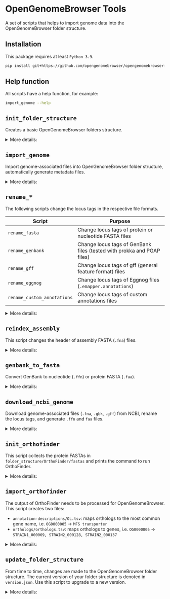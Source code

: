 # OpenGenomeBrowser Tools

A set of scripts that helps to import genome data into the OpenGenomeBrowser folder structure.

## Installation

This package requires at least `Python 3.9`.

```bash
pip install git+https://github.com/opengenomebrowser/opengenomebrowser-tools.git
```

## Help function

All scripts have a help function, for example:

```bash
import_genome --help
```

## `init_folder_structure`

Creates a basic OpenGenomeBrowser folders structure.

<details>
  <summary>More details:</summary>

Once the folder structure has been initiated...

- use [`import_genome`](#import_genome) to add genomes to the folder structure
- use [`download_ncbi_genome`](#download_ncbi_genome) and [`import_genome`](#import_genome) to download and add genomes from NCBI
- when all genomes have been added, use [`init_orthofinder`](#init_orthofinder) and [`import_orthofinder`](#import_orthofinder) to calculate
  orthologs (optional)

Usage:

```shell
export FOLDER_STRUCTURE=/path/to/folder_structure
init_folder_structure  # or --folder_structure_dir=/path/to/folder_structure
```

<details>
  <summary>Result:</summary>

```
  folder_structure
  ├── organisms
  ├── annotations.json
  ├── annotation-descriptions
  │   ├── SL.tsv
  │   ├── KO.tsv
  │   ├── KR.tsv
  │   ├── EC.tsv
  │   └── GO.tsv
  ├── orthologs
  └── pathway-maps
      ├── type_dictionary.json
      └── svg
```

</details>

</details>

## `import_genome`

Import genome-associated files into OpenGenomeBrowser folder structure, automatically generate metadata files.

<details>
  <summary>More details:</summary>

If the annotation was performed using the proper organism name, genome identifier and taxonomic information (recommended), the import is
straightforward because no files need to be renamed.

```shell
export FOLDER_STRUCTURE=/path/to/folder_structure   # this directory contains the 'organisms' folder
import_genome --import_dir=/prokka/out/dir  # optional: add "--organism STRAIN --genome STRAIN.1" as sanity check
```

<details>
  <summary>How to run prokka to get correct locus tags</summary>

Suppose the desired organism name is `STRAIN`, the genome identifier is `STRAIN.1`, this is how to run prokka:

```shell
prokka \
  --strain STRAIN \ 
  --locustag STRAIN.1 \
  --prefix STRAIN.1 \
  --genus Mycoplasma --species genitalium \  # Optional. If set, this script can automatically detect the taxid.
  --out /prokka/out/dir \
  assembly.fasta
```

</details>

<details>
  <summary>How to run PGAP to get correct locus tags</summary>

Suppose the desired organism name is `STRAIN`, the genome identifier is `STRAIN.1`, these are the lines in PGAPs `submol.yaml` that are relevant to
this script:

```yaml
organism:
  genus_species: 'Mycoplasma genitalium'  # Optional. If set, this script can automatically detect the taxid.
  strain: 'STRAIN'
locus_tag_prefix: 'STRAIN.1'
bioproject: 'PRJNA9999999'  # Optional. If set, this script can automatically add it to bioproject_accession in genome.json.
biosample: 'SAMN99999999'  # Optional. If set, this script can automatically add it to biosample_accession in genome.json.
publications: # Optional. If set, this script can automatically add it to the literature_references in genome.json.
  - publication:
      pmid: 16397293
```

</details>

### Rename files during import

Should the locus tags not start with the genome identifier, the files need to be renamed accordingly. The `import_genome` command can do this
automatically sung the `--rename` flag.

```shell
export FOLDER_STRUCTURE=/path/to/folder_structure   # this directory contains the 'organisms' folder
import_genome --import_dir=/prokka/out/dir --organism STRAIN --genome STRAIN.1 --rename
```

The renaming is provided as-is, and was only tested on files produced by certain versions of prokka and PGAP. If there is an error, you must rename
the files manually (with or without the help of my [renaming scripts](#rename_-rename-locus-tags-in-genome-associated-files)) and then import them as
described in the previous section.

### Required files

These files need to be in `import_dir`:

- `.fna`: assembly (FASTA)
- `.gbk`: GenBank file
- `.gff`: General feature format file

Optional files:

- `.faa`: protein sequences (FASTA). If non-existent, it will automatically be generated from the `.gbk` file
- `.ffn`: nucleotides file (FASTA). If non-existent, it will automatically be generated from the `.gbk` file
- `.sqn`: required for submission to GenBank, not really used by OpenGenomeBrowser
- `.emapper.annotations`: Eggnog annotation file
- `.XX`: custom annotation file (e.g. `EC`, `.GO`, etc.; any files with a suffix of two upper case letters are detected as custom annotations)
- `_busco.txt`: BUSCO output file, content will be added to `genome.json`
- `genome.json`: content will be added to final `genome.json`, may be as simple as `{"restricted": true}`
- `organism.json`: content will be added to final `organism.json`, may be as simple as `{"assembly_tool": "PGAP"}`

<details>
  <summary>Example result:</summary>

```text
#### folder structure ####
folder_structure
└── organisms
    └── STRAIN
        ├── organism.json
        └── genomes
             └── STRAIN.1
         	     ├── genome.json
         	     ├── STRAIN.1.faa
         	     ├── STRAIN.1.ffn
         	     ├── STRAIN.1.fna
         	     ├── STRAIN.1.gbk
         	     ├── STRAIN.1.gff
         	     ├── STRAIN.1.sqn
         	     └── rest
         	      	 ├── PROKKA_08112021.err
         	      	 ├── PROKKA_08112021.fsa
        	      	 ├── PROKKA_08112021.log
         	      	 ├── PROKKA_08112021.tbl
         	      	 ├── PROKKA_08112021.tsv
         	      	 ├── PROKKA_08112021.txt
         	      	 └── short_summary.specific.lactobacillales_odb10.FAM3228-i1-1_busco.txt
```

</details>

### Modify where files are moved to

It is possible to change where files end up in the folder structure. The behaviour is determined by a config file in json format that can be specified
with the --import_settings parameter or the `OGB_IMPORT_SETTINGS` environment variable.

```shell
export OGB_IMPORT_SETTINGS=/path/to/import_config.json
```

<details>
  <summary>These are the default settings:</summary>

```text
{
    "organism_template": {},                           # use this to add metadata to all imported organism.json files, e.g. {"restricted": true}
    "genome_template": {},                             # use this to add metadata to all imported genome.json files, e.g. {"assembly_tool": "PGAP"}
    "path_transformer": {
        ".*\\.fna": "{genome}.{suffix}",               # all files that match the regex will end up in organisms/STRAIN/genomes/STRAIN.1/STRAIN.1.fna
        ".*\\.faa": "{genome}.{suffix}",
        ".*\\.gbk": "{genome}.{suffix}",
        ".*\\.gff": "{genome}.{suffix}",
        ".*\\.sqn": "{genome}.{suffix}",
        ".*\\.ffn": "{genome}.{suffix}",
        ".*\\.emapper.annotations": "{genome}.eggnog",
        ".*\\.[A-Z]{2}": "{genome}.{suffix}",
        "genome.md": "genome.md", 
        "organism.md": "../../organism.md",            # this file will end up in /organisms/STRAIN/organism.md
        "genome.json": null,                           # this file will not be copied
        "organism.json": null,                         # this file will not be copied
        ".*": "rest/{original_path}"                   # this regex matches all files, thus all files that did not match any previous regex will
                                                       #   will end up in .../STRAIN.1/rest/
    }
}
```

</details>

<details>
  <summary>This is an example of an alternative configuration:</summary>

```text
{
    "organism_template": {},
    "genome_template": {},
    "path_transformer": {
        
        # raw reads
        ".*fastqc?\\..*": "0_raw_reads/{original_path}",
        
        # assembly
        ".*\\.fna": "1_assembly/{genome}.{suffix}",
        
        # coding sequence (CDS) calling
        ".*\\.faa": "2_cds/{genome}.{suffix}",
        ".*\\.gbk": "2_cds/{genome}.{suffix}",
        ".*\\.gff": "2_cds/{genome}.{suffix}",
        ".*\\.ffn": "2_cds/{genome}.{suffix}",
        ".*\\.sqn": "2_cds/{genome}.{suffix}",
        "PROKKA_.*": "2_cds/{original_path}",
        
        # functional annotations
        ".*\\.emapper.annotations": "3_annotation/{genome}.eggnog",
        ".*\\.[A-Z]{2}": "3_annotation/{genome}.{suffix}",
        ".*_busco\\.txt": "3_annotation/{original_path}",
        
        # special files
        "genome.md": "genome.md",
        "organism.md": "../../organism.md",
        "genome.json": null,
        "organism.json": null,
        
        # rest
        ".*": "rest/{original_path}"
    }
}
```

Result:

```text
#### folder structure ####
folder_structure
└── organisms
    └── STRAIN
       ├── organism.json
       └── genomes
             └── STRAIN.1
                 ├── genome.json
                 ├── 1_assembly
                 │     └── STRAIN.1.fna
                 ├── 2_cds
                 │     ├── PROKKA_08112021.err
                 │     ├── PROKKA_08112021.fsa
                 │     ├── PROKKA_08112021.log
                 │     ├── PROKKA_08112021.tbl
                 │     ├── PROKKA_08112021.tsv
                 │     ├── PROKKA_08112021.txt
                 │     ├── STRAIN.1.faa
                 │     ├── STRAIN.1.ffn
                 │     ├── STRAIN.1.gbk
                 │     ├── STRAIN.1.gff
                 │     └── STRAIN.1.sqn
                 └── 3_annotation
                       └── short_summary_busco.txt
```

</details>

### Add custom metadata

There are two ways to achieve this:

1) Add a `organism.json` and/or `genome.json` file into `import_dir` (see [import_genome: Required files](#required-files))
2) Set a global `organism.json` and/or `genome.json` file that is used as a basis for all future imports (
   see [import_genome: Modify where files are moved to](#modify-where-files-are-moved-to))

</details>

## `rename_*`

The following scripts change the locus tags in the respective file formats.

| Script                      | Purpose                                                                  |
|-----------------------------|--------------------------------------------------------------------------|
| `rename_fasta`              | Change locus tags of protein or nucleotide FASTA files                   |
| `rename_genbank`            | Change locus tags of GenBank files (tested with prokka and PGAP files)   |
| `rename_gff`                | Change locus tags of gff (general feature format) files                  |
| `rename_eggnog`             | Change locus tags of Eggnog files (`.emapper.annotations`)               |
| `rename_custom_annotations` | Change locus tags of custom annotations files                            |

<details>
  <summary>More details:</summary>

The syntax is always the same.

```shell
rename_fasta \
  --file /path/to/input.file \
  --out /path/to/output.file \
  --new_locus_tag_prefix STRAIN.2 \
  --old_locus_tag_prefix STRAIN.1  # optional, good as sanity check
```

</details>

## `reindex_assembly`

This script changes the header of assembly FASTA (`.fna`) files.

<details>
  <summary>More details:</summary>

```shell
reindex_assembly \
  --file /path/to/input.file \
  --out /path/to/output.file \
  --prefix STRAIN_scf \
  --leading_zeroes 5  # optional
```

This would transform a FASTA header like this `>anything here` into `>STRAIN_scf_00001`.

</details>

## `genbank_to_fasta`

Convert GenBank to nucleotide (`.ffn`) or protein FASTA (`.faa`).

<details>
  <summary>More details:</summary>

Usage:

```shell
genbank_to_fasta \
  --gbk /path/to/input.gbk \
  --out /path/to/output.fasta \
  --format faa  # or ffn
```

</details>

## `download_ncbi_genome`

Download genome-associated files (`.fna`, `.gbk`, `.gff`) from NCBI, rename the locus tags, and generate `.ffn` and `faa` files.

<details>
  <summary>More details:</summary>

Usage:

```shell
download_ncbi_genome \
  --assembly_name GCF_005864195.1 \
  --out_dir /path/to/outdir \
  --new_locus_tag_prefix FAM3257_ 
```

Result:

```text
outdir
├── FAM3257.faa
├── FAM3257.ffn
├── FAM3257.fna
├── FAM3257.gbk
└── FAM3257.gff
```

The next step might be to import these genomes into the OpenGenomeBrowser folder structure like this:

```shell
import_genome --import_dir=/path/to/outdir --organism FAM3257 --genome FAM3257
```

</details>

## `init_orthofinder`

This script collects the protein FASTAs in `folder_structure/OrthoFinder/fastas` and prints the command to run OrthoFinder.

<details>
  <summary>More details:</summary>

Usage:

```shell
export FOLDER_STRUCTURE=/path/to/folder_structure
init_orthofinder --representatives_only
```

Result:

```
  folder_structure
  ├── ...
  └── OrthoFinder
      └── fastas
          ├── GENOME1.faa
          ├── GENOME2.faa
          └── ...
```

</details>

## `import_orthofinder`

The output of OrthoFinder needs to be processed for OpenGenomeBrowser. This script creates two files:

- `annotation-descriptions/OL.tsv`: maps orthologs to the most common gene name, i.e. `OG0000005` -> `MFS transporter`
- `orthologs/orthologs.tsv`: maps orthologs to genes, i.e. `OG0000005` -> `STRAIN1_000069, STRAIN2_000128, STRAIN2_000137`

<details>
  <summary>More details:</summary>

Usage:

```shell
export FOLDER_STRUCTURE=/path/to/folder_structure
import_orthofinder --which hog  # 'hog' for hierarchical orthogroups and 'og' for regular orthogroups
```

Once these files exist, run the following command from within the OpenGenomeBrowser docker container:

```shell
python db_setup/manage_ogb.py import-orthologs
```

</details>

## `update_folder_structure`

From time to time, changes are made to the OpenGenomeBrowser folder structure. The current version of your folder structure is denoted
in `version.json`. Use this script to upgrade to a new version.

<details>
  <summary>More details:</summary>

- `1_to_2`: add `COG` to genome.json

</details>


